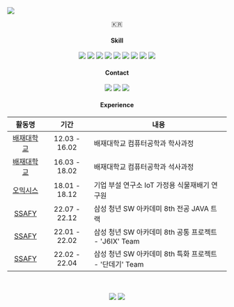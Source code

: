 <img src="https://capsule-render.vercel.app/api?type=soft&color=6CADDF&height=100&section=header&text=JUNG%20DOHYEONG&fontSize=30&fontColor=FFFFFF&animation=twinkling" />

<p align="center">🇰🇷</p>


<h4 align="center">Skill</h4>
<div align="center"><img src="https://img.shields.io/badge/Java-744E3B?style=flat-square&logo=Java&logoColor=white"/> <img src="https://img.shields.io/badge/JavaScript-F7DF1E?style=flat-square&logo=JavaScript&logoColor=white"/> <img src="https://img.shields.io/badge/HTML5-E34F26?style=flat-square&logo=HTML5&logoColor=white"/> <img src="https://img.shields.io/badge/CSS3-1572B6?style=flat-square&logo=CSS3&logoColor=white"/>  <img src="https://img.shields.io/badge/node.js-339933?style=flat-square&logo=Node.js&logoColor=white" / > <img src="https://img.shields.io/badge/MySQL-4479A1?style=flat-square&logo=MySQL&logoColor=white" / >
  <img src="https://img.shields.io/badge/Spring-6DB33F?style=flat-square&logo=Spring&logoColor=white"/>
  <img src="https://img.shields.io/badge/SpringBoot-6DB33F?style=flat-square&logo=SpringBoot&logoColor=white"/>
  <img src="https://img.shields.io/badge/Vue.js-4FC08D?style=flat-square&logo=Vue.js&logoColor=white"/>

<h4 align="center">Contact</h4>
<div align="center"><a href=mailto:dnflswkddn@gmail.com><img src="https://img.shields.io/badge/Gmail-d14836?style=flat-square&logo=Gmail&logoColor=white"/></a> <a href=mailto:wjdehgud5769@naver.com><img src="https://img.shields.io/badge/Naver-03C75A?style=flat-square&logo=Naver&logoColor=white"/></a>  <a href=https://dhelloper.tistory.com/><img src="https://img.shields.io/badge/Blog-6BDBB8?style=flat-square&logo=Storyblok&logoColor=white"/></a></div>



<h4 align="center">Experience</h4>

<div align="center">

|활동명|기간|내용|
|:---:|:---:|---|
|<a href="https://pcu.ac.kr/">배재대학교</a>|12.03 - 16.02|배재대학교 컴퓨터공학과 학사과정|
|<a href="https://pcu.ac.kr/">배재대학교</a>|16.03 - 18.02|배재대학교 컴퓨터공학과 석사과정|
|<a href="">오믹시스</a>|18.01 - 18.12|기업 부설 연구소 IoT 가정용 식물재배기 연구원|
|<a href="https://ssafy.com/">SSAFY</a>|22.07 - 22.12|삼성 청년 SW 아카데미 8th 전공 JAVA 트랙|
|<a href="https://ssafy.com/">SSAFY</a>|22.01 - 22.02|삼성 청년 SW 아카데미 8th 공통 프로젝트 - 'J6IX' Team|
|<a href="https://ssafy.com/">SSAFY</a>|22.02 - 22.04|삼성 청년 SW 아카데미 8th 특화 프로젝트 - '단데기' Team|

</div>
<br>
<br>

<div align="center">
  <a href="http://solved.ac/dnflswkddn"><img src="http://mazassumnida.wtf/api/v2/generate_badge?boj=dnflswkddn"/></a> <a href="http://solved.ac/dnflswkddn"><img src="http://mazandi.herokuapp.com/api?handle=dnflswkddn&theme=dark"/></a>
</div>
